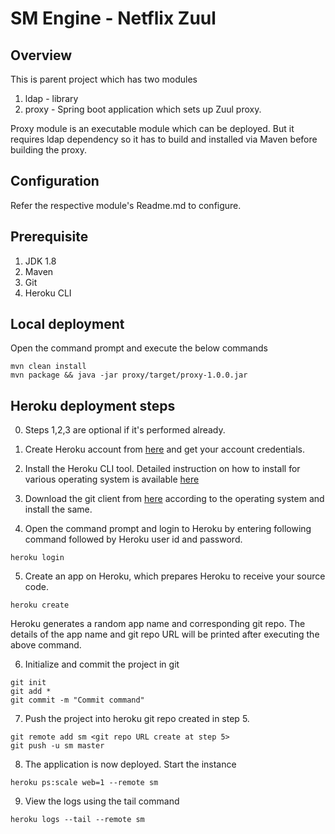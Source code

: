 # SM Engine - Netflix Zuul

## Overview
This is parent project which has two modules
1. ldap - library
2. proxy - Spring boot application which sets up Zuul proxy. 

Proxy module is an executable module which can be deployed. But it requires ldap dependency so it has to build and installed via Maven before building the proxy.

## Configuration
Refer the respective module's Readme.md to configure.

## Prerequisite

1. JDK 1.8
2. Maven
3. Git
4. Heroku CLI

## Local deployment

Open the command prompt and execute the below commands

```
mvn clean install
mvn package && java -jar proxy/target/proxy-1.0.0.jar
```

## Heroku deployment steps
0. Steps 1,2,3 are optional if it's performed already.

1. Create Heroku account from [here](https://signup.heroku.com/) and get your account credentials.

2. Install the Heroku CLI tool. Detailed instruction on how to install for various operating system is available [here](https://devcenter.heroku.com/articles/heroku-cli)
3. Download the git client from [here](https://git-scm.com/downloads) according to the operating system and install the same.

4. Open the command prompt and login to Heroku by entering following command followed by Heroku user id and password.
```
heroku login
```
5. Create an app on Heroku, which prepares Heroku to receive your source code.
```
heroku create
```
Heroku generates a random app name and corresponding git repo. The details of the app name and git repo URL will be printed after executing the above command.

6. Initialize and commit the project in git
```
git init
git add *
git commit -m "Commit command"
```
7. Push the project into heroku git repo created in step 5.
```
git remote add sm <git repo URL create at step 5>
git push -u sm master
```
8. The application is now deployed. Start the instance
```
heroku ps:scale web=1 --remote sm
```
9. View the logs using the tail command
```
heroku logs --tail --remote sm
```
